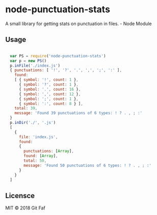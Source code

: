 # node-punctuation-stats

A small library for getting stats on punctuation in files. - Node Module

## Usage

```javascript

  var PS = require('node-punctuation-stats')
  var p = new PS()
  p.inFile('./index.js')
  { punctuations: [ '!', '?', '.', ',', ';', ':' ],
    found:
    [ { symbol: '!', count: 1 },
      { symbol: '?', count: 1 },
      { symbol: '.', count: 16 },
      { symbol: ',', count: 12 },
      { symbol: ';', count: 1 },
      { symbol: ':', count: 8 } ],
    total: 39,
    message: 'Found 39 punctuations of 6 types: ! ? . , ; :'
  }
  p.inDir('./', '.js')
  [
    {
      file: 'index.js',
      found:
      {
        punctuations: [Array],
        found: [Array],
        total: 50,
        message: 'Found 50 punctuations of 6 types: ! ? . , ; :'
      }
    }
  ]

```

## Licensce

MIT &copy; 2018 Git Faf
